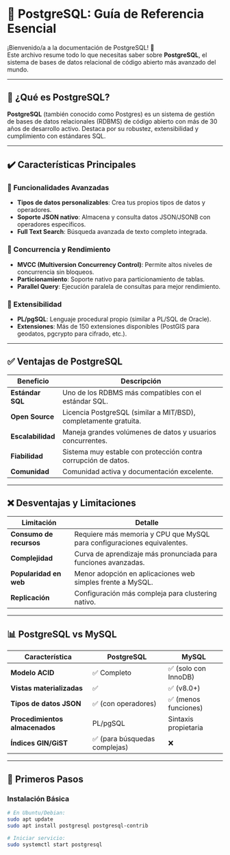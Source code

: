 # 🐘 PostgreSQL: Guía de Referencia Esencial

¡Bienvenido/a a la documentación de PostgreSQL! 👋  
Este archivo resume todo lo que necesitas saber sobre **PostgreSQL**, el sistema de bases de datos relacional de código abierto más avanzado del mundo.

---

## 📌 ¿Qué es PostgreSQL?
**PostgreSQL** (también conocido como Postgres) es un sistema de gestión de bases de datos relacionales (RDBMS) de código abierto con más de 30 años de desarrollo activo. Destaca por su robustez, extensibilidad y cumplimiento con estándares SQL.

---

## ✔️ Características Principales

### 🔹 Funcionalidades Avanzadas
- **Tipos de datos personalizables**: Crea tus propios tipos de datos y operadores.
- **Soporte JSON nativo**: Almacena y consulta datos JSON/JSONB con operadores específicos.
- **Full Text Search**: Búsqueda avanzada de texto completo integrada.

### 🔹 Concurrencia y Rendimiento
- **MVCC (Multiversion Concurrency Control)**: Permite altos niveles de concurrencia sin bloqueos.
- **Particionamiento**: Soporte nativo para particionamiento de tablas.
- **Parallel Query**: Ejecución paralela de consultas para mejor rendimiento.

### 🔹 Extensibilidad
- **PL/pgSQL**: Lenguaje procedural propio (similar a PL/SQL de Oracle).
- **Extensiones**: Más de 150 extensiones disponibles (PostGIS para geodatos, pgcrypto para cifrado, etc.).

---

## ✅ Ventajas de PostgreSQL

| Beneficio | Descripción |
|-----------|-------------|
| **Estándar SQL** | Uno de los RDBMS más compatibles con el estándar SQL. |
| **Open Source** | Licencia PostgreSQL (similar a MIT/BSD), completamente gratuita. |
| **Escalabilidad** | Maneja grandes volúmenes de datos y usuarios concurrentes. |
| **Fiabilidad** | Sistema muy estable con protección contra corrupción de datos. |
| **Comunidad** | Comunidad activa y documentación excelente. |

---

## ❌ Desventajas y Limitaciones

| Limitación | Detalle |
|------------|---------|
| **Consumo de recursos** | Requiere más memoria y CPU que MySQL para configuraciones equivalentes. |
| **Complejidad** | Curva de aprendizaje más pronunciada para funciones avanzadas. |
| **Popularidad en web** | Menor adopción en aplicaciones web simples frente a MySQL. |
| **Replicación** | Configuración más compleja para clustering nativo. |

---

## 📊 PostgreSQL vs MySQL

| Característica | PostgreSQL | MySQL |
|---------------|------------|-------|
| **Modelo ACID** | ✅ Completo | ✅ (solo con InnoDB) |
| **Vistas materializadas** | ✅ | ✅ (v8.0+) |
| **Tipos de datos JSON** | ✅ (con operadores) | ✅ (menos funciones) |
| **Procedimientos almacenados** | PL/pgSQL | Sintaxis propietaria |
| **Índices GIN/GiST** | ✅ (para búsquedas complejas) | ❌ |

---

## 🚀 Primeros Pasos

### Instalación Básica
```bash
# En Ubuntu/Debian:
sudo apt update
sudo apt install postgresql postgresql-contrib

# Iniciar servicio:
sudo systemctl start postgresql